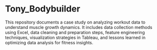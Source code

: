 # Tony_Bodybuilder
This repository documents a case study on analyzing workout data to understand muscle growth dynamics. It includes data collection methods using Excel, data cleaning and preparation steps, feature engineering techniques, visualization strategies in Tableau, and lessons learned in optimizing data analysis for fitness insights.

